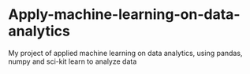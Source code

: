 # Apply-machine-learning-on-data-analytics
My project of applied machine learning on data analytics, using pandas, numpy and sci-kit learn to analyze data
